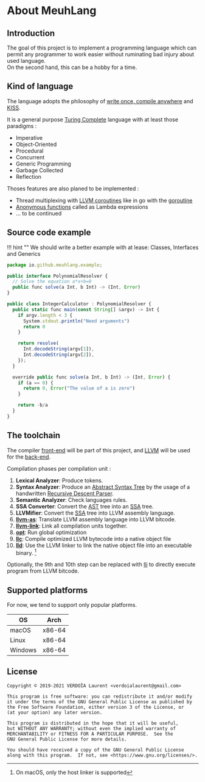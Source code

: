 # About MeuhLang

## Introduction

The goal of this project is to implement a programming language which can permit any
programmer to work easier without ruminating bad injury about used language.  
On the second hand, this can be a hobby for a time.

## Kind of language

The language adopts the philosophy of [write once, compile anywhere][woca]
and [KISS][kiss].

It is a general purpose [Turing Complete][Turing] language with at least those paradigms :

- Imperative
- Object-Oriented
- Procedural
- Concurrent
- Generic Programming
- Garbage Collected
- Reflection

Thoses features are also planed to be implemented :

- Thread multiplexing with [LLVM coroutines][coroutines] like in go with the [goroutine][goroutine]
- [Anonymous functions][lambda] called as Lambda expressions
- ... to be continued

## Source code example

!!! hint ""
    We should write a better example with at lease: Classes, Interfaces and Generics

```javascript
package io.github.meuhlang.example;

public interface PolynomialResolver {
  // Solve the equation a*x+b=0
  public func solve(a Int, b Int) -> (Int, Error)
}

public class IntegerCalculator : PolynomialResolver {
  public static func main(const String[] &argv) -> Int {
    if argv.length < 3 {
      System.stdout.println("Need arguments")
      return 0
    }

    return resolve(
      Int.decodeString(argv[1]),
      Int.decodeString(argv[2]),
    });
  }

  override public func solve(a Int, b Int) -> (Int, Error) {
    if (a == 0) {
      return 0, Error("The value of a is zero")
    }

    return -b/a
  }
}
```

## The toolchain

The compiler [front-end][front-end] will be part of this project, and [LLVM][llvm]
will be used for the [back-end][back-end].

Compilation phases per compilation unit :

1. **Lexical Analyzer**: Produce tokens.
2. **Syntax Analyzer**: Produce an [Abstract Syntax Tree][ast] by the usage of a handwritten [Recursive Descent Parser][rdp].
3. **Semantic Analyzer**: Check languages rules.
4. **SSA Converter**: Convert the [AST][ast] tree into an [SSA][ssa] tree.
5. **LLVMifier**: Convert the [SSA][ssa] tree into LLVM assembly language.
6. **[llvm-as][llvm-as]**: Translate LLVM assembly language into LLVM bitcode.
7. **[llvm-link][llvm-link]**: Link all compilation units together.
8. **[opt][opt]**: Run global optimization
9. **[llc][llc]**: Compile optimized LLVM bytecode into a native object file
10. **[lld][lld]**: Use the LLVM linker to link the native object file into an executable binary. [^1]

Optionally, the 9th and 10th step can be replaced with [lli][lli] to directly execute program from LLVM bitcode.

## Supported platforms

For now, we tend to support only popular platforms.

|   OS    |  Arch  |
|---------|--------|
| macOS   | x86-64 |
| Linux   | x86-64 |
| Windows | x86-64 |

## License

```plain
Copyright © 2019-2021 VERDOÏA Laurent <verdoialaurent@gmail.com>

This program is free software: you can redistribute it and/or modify
it under the terms of the GNU General Public License as published by
the Free Software Foundation, either version 3 of the License, or
(at your option) any later version.

This program is distributed in the hope that it will be useful,
but WITHOUT ANY WARRANTY; without even the implied warranty of
MERCHANTABILITY or FITNESS FOR A PARTICULAR PURPOSE.  See the
GNU General Public License for more details.

You should have received a copy of the GNU General Public License
along with this program.  If not, see <https://www.gnu.org/licenses/>.
```

[^1]: On macOS, only the host linker is supported

[ast]: https://en.wikipedia.org/wiki/Abstract_syntax_tree
[back-end]: https://en.wikipedia.org/wiki/Compiler#Back_end
[coroutines]: https://llvm.org/docs/Coroutines.html
[front-end]: https://en.wikipedia.org/wiki/Compiler#Front_end
[goroutine]: https://golang.org/doc/effective_go.html#goroutines
[kiss]: https://en.wikipedia.org/wiki/KISS_principle
[lambda]: https://en.wikipedia.org/wiki/Anonymous_function
[llc]: https://llvm.org/docs/CommandGuide/llc.html
[lld]: https://lld.llvm.org/
[llvm]: https://llvm.org/
[lli]: https://llvm.org/docs/CommandGuide/lli.html
[llvm-as]: https://llvm.org/docs/CommandGuide/llvm-as.html
[llvm-link]: https://llvm.org/docs/CommandGuide/llvm-link.html
[opt]: https://llvm.org/docs/CommandGuide/opt.html
[rdp]: https://en.wikipedia.org/wiki/Recursive_descent_parser
[ssa]: https://en.wikipedia.org/wiki/Static_single_assignment_form
[Turing]: https://en.wikipedia.org/wiki/Turing_completeness
[woca]: https://en.wikipedia.org/wiki/Write_once,_compile_anywhere
